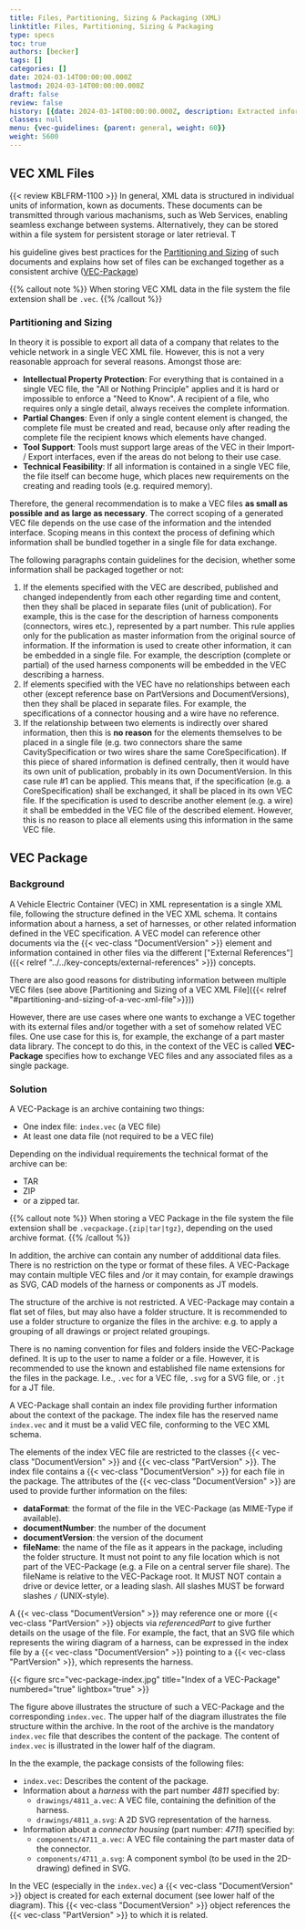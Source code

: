 ```yaml
---
title: Files, Partitioning, Sizing & Packaging (XML)
linktitle: Files, Partitioning, Sizing & Packaging
type: specs
toc: true
authors: [becker]
tags: []
categories: []
date: 2024-03-14T00:00:00.000Z
lastmod: 2024-03-14T00:00:00.000Z
draft: false
review: false
history: [{date: 2024-03-14T00:00:00.000Z, description: Extracted information from PSI recommendation and extended it where necesseray., issue: KBLFRM-1191}, {date: 2024-03-19T00:00:00.000Z, description: 'Consolidated information about the VEC package, added path format', issue: KBLFRM-1230}, {date: 2024-10-22T00:00:00.000Z, description: Initial Definition of File-Extension, issue: KBLFRM-1100}]
classes: null
menu: {vec-guidelines: {parent: general, weight: 60}}
weight: 5600
---
```

## VEC XML Files
{{< review KBLFRM-1100 >}}
In general, XML data is structured in individual units of information, kown as documents. These documents can be transmitted through various machanisms, such as Web Services, enabling seamless exchange between systems. 
Alternatively, they can be stored within a file system for persistent storage or later retrieval. T

his guideline gives best practices for the [Partitioning and Sizing](#partitioning-and-sizing) of such documents and explains how set of files can be exchanged together as a consistent archive ([VEC-Package](#vec-package))

{{% callout note %}}
When storing VEC XML data in the file system the file extension shall be `.vec`.
{{% /callout %}}


### Partitioning and Sizing

In theory it is possible to export all data of a company that relates to the vehicle network in a single VEC XML file. However, this is not a very reasonable approach for several reasons. Amongst those are:

* **Intellectual Property Protection**: For everything that is contained in a single VEC file, the "All or Nothing Principle" applies and it is hard or impossible to enforce a "Need to Know". A recipient of a file, who requires only a single detail, always receives the complete information.
* **Partial Changes**: Even if only a single content element is changed, the complete file must be created and read, because only after reading the complete file the recipient knows which elements have changed.
* **Tool Support**: Tools must support large areas of the VEC in their Import- / Export interfaces, even if the areas do not belong to their use case.
* **Technical Feasibility**: If all information is contained in a single VEC file, the file itself can become huge, which places new requirements on the creating and reading tools (e.g. required memory).

Therefore, the general recommendation is to make a VEC files **as small as possible and as large as necessary**. The correct scoping of a generated VEC file depends on the use case of the information and the intended interface. Scoping means in this context the process of defining which information shall be bundled together in a single file for data exchange.


The following paragraphs contain guidelines for the decision, whether some information shall be packaged together or not:

1. If the elements specified with the VEC are described, published and changed independently from each other regarding time and content, then they shall be placed in separate files (unit of publication). For example, this is the case for the description of harness components (connectors, wires etc.), represented by a part number. This rule applies only for the publication as master information from the original source of information. If the information is used to create other information, it can be embedded in a single file. For example, the description (complete or partial) of the used harness components will be embedded in the VEC describing a harness.
2. If elements specified with the VEC have no relationships between each other (except reference base on PartVersions and DocumentVersions), then they shall be placed in separate files. For example, the specifications of a connector housing and a wire have no reference.
3. If the relationship between two elements is indirectly over shared information, then this is **no reason** for the elements themselves to be placed in a single file (e.g. two connectors share the same CavitySpecification or two wires share the same CoreSpecification). If this piece of shared information is defined centrally, then it would have its own unit of publication, probably in its own DocumentVersion. In this case rule #1 can be applied. This means that, if the specification (e.g. a CoreSpecification) shall be exchanged, it shall be placed in its own VEC file. If the specification is used to describe another element (e.g. a wire) it shall be embedded in the VEC file of the described element. However, this is no reason to place all elements using this information in the same VEC file.

## VEC Package

### Background

A Vehicle Electric Container (VEC) in XML representation is a single XML file, following the structure defined in the VEC XML schema. It contains information about a harness, a set of harnesses, or other related information defined in the VEC specification. A VEC model can reference other documents via the {{< vec-class "DocumentVersion" >}} element and information contained in other files via the different ["External References"]({{< relref "../../key-concepts/external-references" >}}) concepts.

There are also good reasons for distributing information between multiple VEC files (see above [Partitioning and Sizing of a VEC XML File]({{< relref "#partitioning-and-sizing-of-a-vec-xml-file">}}))

However, there are use cases where one wants to exchange a VEC together with its external files and/or together with a set of somehow related VEC files. One use case for this is, for example, the exchange of a part master data library. The concept to do this, in the context of the VEC is called **VEC-Package** specifies how to exchange VEC files and any associated files as a single package.

### Solution

A VEC-Package is an archive containing two things:

-   One index file: `index.vec` (a VEC file)
-   At least one data file (not required to be a VEC file)

Depending on the individual requirements the technical format of the archive can be:

-   TAR
-   ZIP
-   or a zipped tar.

{{% callout note %}}
When storing a VEC Package in the file system the file extension shall be `.vecpackage.{zip|tar|tgz}`, depending on the used archive format.
{{% /callout %}}


In addition, the archive can contain any number of addditional data files. There is no restriction on the type or format of these files. A VEC-Package may contain multiple VEC files and /or it may contain, for example drawings as SVG, CAD models of the harness or components as JT models.

The structure of the archive is not restricted. A VEC-Package may contain a flat set of files, but may also have a folder structure. It is recommended to use a folder structure to organize the files in the archive: e.g. to apply a grouping of all drawings or project related groupings.

There is no naming convention for files and folders inside the VEC-Package defined. It is up to the user to name a folder or a file. However, it is recommended to use the known and established file name extensions for the files in the package. I.e., `.vec` for a VEC file, `.svg` for a SVG file, or `.jt` for a JT file.

A VEC-Package shall contain an index file providing further information about the context of the package. The index file has the reserved name `index.vec` and it must be a valid VEC file, conforming to the VEC XML schema.

The elements of the index VEC file are restricted to the classes {{< vec-class "DocumentVersion" >}} and {{< vec-class "PartVersion" >}}. The index file contains a {{< vec-class "DocumentVersion" >}} for each file in the package. The attributes of the {{< vec-class "DocumentVersion" >}} are used to provide further information on the files:

-   **dataFormat**: the format of the file in the VEC-Package (as MIME-Type if available).
-   **documentNumber**: the number of the document
-   **documentVersion**: the version of the document
-   **fileName**: the name of the file as it appears in the package, including the folder structure. It must not point to any file location which is not part of the VEC-Package (e.g. a File on a central server file share). The fileName is relative to the VEC-Package root. It MUST NOT contain a drive or device letter, or a leading slash. All slashes MUST be forward slashes `/` (UNIX-style).

A {{< vec-class "DocumentVersion" >}} may reference one or more {{< vec-class "PartVersion" >}} objects via _referencedPart_ to give further details on the usage of the file. For example, the fact,
that an SVG file which represents the wiring diagram of a harness, can be expressed
in the index file by a {{< vec-class "DocumentVersion" >}} pointing to a {{< vec-class "PartVersion" >}}, which represents the
harness.

{{< figure src="vec-package-index.jpg" title="Index of a VEC-Package" numbered="true" lightbox="true" >}}

The figure above illustrates the structure of such a VEC-Package and the corresponding `index.vec`. The upper half of the diagram illustrates the file structure within the archive. In the root of the archive is the mandatory `index.vec` file that describes the content of the package. The content of `index.vec` is illustrated in the lower half of the diagram.

In the the example, the package consists of the following files:

-   `index.vec`: Describes the content of the package.
-   Information about a _harness_ with the part number _4811_ specified by:
    -   `drawings/4811_a.vec`: A VEC file, containing the definition of the harness.
    -   `drawings/4811_a.svg`: A 2D SVG representation of the harness.
-   Information about a _connector housing_ (part number: _4711_) specified by:
    -   `components/4711_a.vec`: A VEC file containing the part master data of the connector. 
    -   `components/4711_a.svg`: A component symbol (to be used in the 2D-drawing) defined in SVG.

In the VEC (especially in the `index.vec`) a {{< vec-class "DocumentVersion" >}} object is created for each external document (see lower half of the diagram). This {{< vec-class "DocumentVersion" >}} object references the {{< vec-class "PartVersion" >}} to which it is related.



